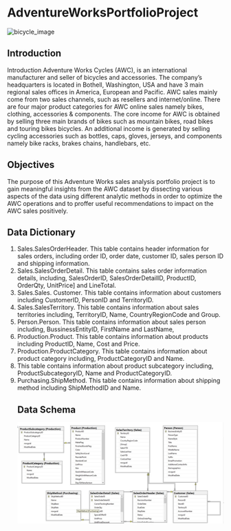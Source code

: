 # AdventureWorksPortfolioProject
![bicycle_image](https://github.com/joenjam/AdventureWorksPortfolioProject/assets/125267094/3b50fb95-78d6-43d8-96ad-aa0d496cad4d)
## Introduction
Introduction
Adventure Works Cycles (AWC), is an international manufacturer and seller of bicycles and accessories. The company’s headquarters is located in Bothell, Washington, USA and have 3 main regional sales offices in America, European and Pacific. AWC sales mainly come from two sales channels, such as resellers and internet/online. There are four major product categories for AWC online sales namely bikes, clothing, accessories & components. The core income for AWC is obtained by selling three main brands of bikes such as mountain bikes, road bikes and touring bikes bicycles. An additional income is generated by selling cycling accessories such as bottles, caps, gloves, jerseys, and components namely bike racks, brakes chains, handlebars, etc. 
## Objectives
The purpose of this Adventure Works sales analysis portfolio project is to gain meaningful insights from the AWC dataset by dissecting various aspects of the data using different analytic methods in order to optimize the AWC operations and to proffer useful recommendations to impact on the AWC sales positively.
## Data Dictionary
1.	Sales.SalesOrderHeader. This table contains header information for sales orders, including order ID, order date, customer ID, sales person ID and shipping information.
2.	Sales.SalesOrderDetail. This table contains sales order information details, including, SalesOrderID, SalesOrderDetailID, ProductID, OrderQty, UnitPrice] and LineTotal.
3.	Sales.Sales. Customer. This table contains information about customers including CustomerID, PersonID and TerritoryID.
4.	Sales.SalesTerritory. This table contains information about sales territories including, TerritoryID, Name, CountryRegionCode and Group.
5.	Person.Person. This table contains information about sales person including, BussinessEntityID, FirstName and LastName,
6.	Production.Product. This table contains information about products including ProductID, Name, Cost and Price.
7.	Production.ProductCategory. This table contains information about product category including, ProductCategoryID and Name.
8.	 This table contains information about product subcategory including, ProductSubcategoryID, Name and ProductCategoryID.
9.	Purchasing.ShipMethod. This table contains information about shipping method including ShipMethodID and Name.
    ## Data Schema
  	![Data_Schema_BI.jpg](https://github.com/joenjam/AdventureWorksPortfolioProject/blob/main/Data_Schema_BI.jpg)



